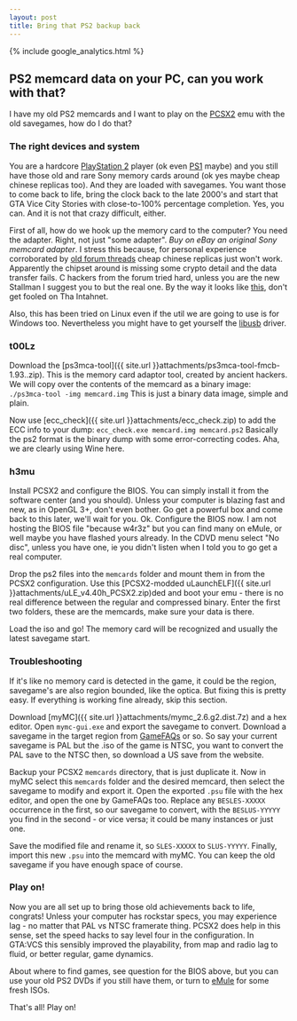 ```yaml
---
layout: post
title: Bring that PS2 backup back
---
```


{% include google_analytics.html %}

## PS2 memcard data on your PC, can you work with that?
I have my old PS2 memcards and I want to play on the [PCSX2](http://pcsx2.net) emu with the old savegames, how do I do that?

### The right devices and system
You are a hardcore [PlayStation 2](https://en.wikipedia.org/wiki/PlayStation_2) player (ok even [PS1](https://en.wikipedia.org/wiki/PlayStation_1) maybe) and you still have those old and rare Sony memory cards around (ok yes maybe cheap chinese replicas too). And they are loaded with savegames. You want those to come back to life, bring the clock back to the late 2000's and start that GTA Vice City Stories with close-to-100% percentage completion. Yes, you can. And it is not that crazy difficult, either.

First of all, how do we hook up the memory card to the computer? You need the adapter. Right, not just "some adapter". *Buy on eBay an original Sony memcard adapter*. I stress this because, for personal experience corroborated by [old forum threads](http://psx-scene.com/forums/f153/ps3-memory-card-adaptor-cechzm1-allows-free-mc-boot-install-88649-print/index23.html) cheap chinese replicas just won't work. Apparently the chipset around is missing some crypto detail and the data transfer fails. C hackers from the forum tried hard, unless you are the new Stallman I suggest you to but the real one. By the way it looks like [this](https://upload.wikimedia.org/wikipedia/commons/6/65/PS3-memory-card-adapter.jpg), don't get fooled on Tha Intahnet.

Also, this has been tried on Linux even if the util we are going to use is for Windows too. Nevertheless you might have to get yourself the [libusb](www.libusb.org/wiki/libusb-win32) driver.

### t00Lz

Download the [ps3mca-tool]({{ site.url }}attachments/ps3mca-tool-fmcb-1.93..zip). This is the memory card adaptor tool, created by ancient hackers. We will copy over the contents of the memcard as a binary image:
```./ps3mca-tool -img memcard.img```
This is just a binary data image, simple and plain.

Now use [ecc_check]({{ site.url }}attachments/ecc_check.zip) to add the ECC info to your dump:
```ecc_check.exe memcard.img memcard.ps2```
Basically the ps2 format is the binary dump with some error-correcting codes. Aha, we are clearly using Wine here.

### h3mu
Install PCSX2 and configure the BIOS. You can simply install it from the software center (and you should). Unless your computer is blazing fast and new, as in OpenGL 3+, don't even bother. Go get a powerful box and come back to this later, we'll wait for you.
Ok. Configure the BIOS now. I am not hosting the BIOS file "because w4r3z" but you can find many on eMule, or well maybe you have flashed yours already. In the CDVD menu select "No disc", unless you have one, ie you didn't listen when I told you to go get a real computer.

Drop the ps2 files into the `memcards` folder and mount them in from the PCSX2 configuration.
Use this [PCSX2-modded uLaunchELF]({{ site.url }}attachments/uLE_v4.40h_PCSX2.zip)ded and boot your emu - there is no real difference between the regular and compressed binary. Enter the first two folders, these are the memcards, make sure your data is there.

Load the iso and go! The memory card will be recognized and usually the latest savegame start.

### Troubleshooting

If it's like no memory card is detected in the game, it could be the region, savegame's are also region bounded, like the optica. But fixing this is pretty easy. If everything is working fine already, skip this section.

Download [myMC]({{ site.url }}attachments/mymc_2.6.g2.dist.7z) and a hex editor. Open `mymc-gui.exe` and export the savegame to convert. Download a savegame in the target region from [GameFAQs](https://www.gamefaqs.com/ps2/938211-grand-theft-auto-vice-city-stories) or so. So say your current savegame is PAL but the .iso of the game is NTSC, you want to convert the PAL save to the NTSC then, so download a US save from the website.

Backup your PCSX2 `memcards` directory, that is just duplicate it. Now in myMC select this `memcards` folder and the desired memcard, then select the savegame to modify and export it. Open the exported `.psu` file with the hex editor, and open the one by GameFAQs too. Replace any `BESLES-XXXXX` occurrence in the first, so our savegame to convert, with the `BESLUS-YYYYY` you find in the second - or vice versa; it could be many instances or just one.

Save the modified file and rename it, so `SLES-XXXXX` to `SLUS-YYYYY`. Finally, import this new `.psu` into the memcard with myMC. You can keep the old savegame if you have enough space of course.

### Play on!

Now you are all set up to bring those old achievements back to life, congrats! Unless your computer has rockstar specs, you may experience lag - no matter that PAL vs NTSC framerate thing. PCSX2 does help in this sense, set the speed hacks to say level four in the configuration. In GTA:VCS this sensibly improved the playability, from map and radio lag to fluid, or better regular, game dynamics.

About where to find games, see question for the BIOS above, but you can use your old PS2 DVDs if you still have them, or turn to [eMule](www.emule-project.net/) for some fresh ISOs.

That's all! Play on!
